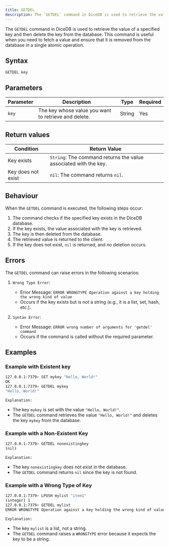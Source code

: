```yaml
---
title: GETDEL
description: The `GETDEL` command in DiceDB is used to retrieve the value of a specified key and then delete the key from the database. This command is useful when you need to fetch a value and ensure that it is removed from the database in a single atomic operation.
---
```


The `GETDEL` command in DiceDB is used to retrieve the value of a specified key and then delete the key from the database. This command is useful when you need to fetch a value and ensure that it is removed from the database in a single atomic operation.

## Syntax

```
GETDEL key
```

## Parameters

| Parameter | Description                                                               | Type    | Required |
|-----------|---------------------------------------------------------------------------|---------|----------|
| `key`     | The key whose value you want to retrieve and delete.                      | String  | Yes      |

## Return values

| Condition            | Return Value                                                     |
|----------------------|------------------------------------------------------------------|
| Key exists           | `String`: The command returns the value associated with the key. |
| Key does not exist   | `nil`: The command returns `nil`.                                |

## Behaviour

When the `GETDEL` command is executed, the following steps occur:
  1. The command checks if the specified key exists in the DiceDB database.
  2. If the key exists, the value associated with the key is retrieved.
  3. The key is then deleted from the database.
  4. The retrieved value is returned to the client.
  5. If the key does not exist, `nil` is returned, and no deletion occurs.

## Errors

The `GETDEL` command can raise errors in the following scenarios:

1. `Wrong Type Error`:

   - Error Message: `ERROR WRONGTYPE Operation against a key holding the wrong kind of value`
   - Occurs if the key exists but is not a string (e.g., it is a list, set, hash, etc.).

2. `Syntax Error`:

   - Error Message: `ERROR wrong number of arguments for 'getdel' command`
   - Occurs if the command is called without the required parameter.

## Examples

### Example with Existent key

```bash
127.0.0.1:7379> SET mykey "Hello, World!"
OK
127.0.0.1:7379> GETDEL mykey
"Hello, World!"
```

`Explanation:` 

- The key `mykey` is set with the value `"Hello, World!"`.
- The `GETDEL` command retrieves the value `"Hello, World!"` and deletes the key `mykey` from the database.

### Example with a Non-Existent Key

```bash
127.0.0.1:7379> GETDEL nonexistingkey
(nil)
```

`Explanation:` 

- The key `nonexistingkey` does not exist in the database.
- The `GETDEL` command returns `nil` since the key is not found.

### Example with a Wrong Type of Key

```bash
127.0.0.1:7379> LPUSH mylist "item1"
(integer) 1
127.0.0.1:7379> GETDEL mylist
ERROR WRONGTYPE Operation against a key holding the wrong kind of value
```

`Explanation:` 

- The key `mylist` is a list, not a string.
- The `GETDEL` command raises a `WRONGTYPE` error because it expects the key to be a string.